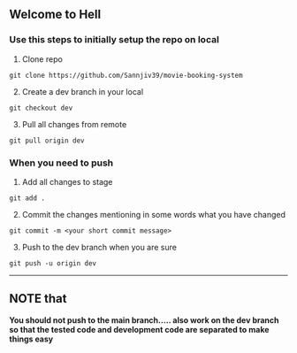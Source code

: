 ## Welcome to Hell

### Use this steps to initially setup the repo on local

1. Clone repo 
```
git clone https://github.com/Sannjiv39/movie-booking-system
```

2. Create a dev branch in your local
```
git checkout dev
```

3. Pull all changes from remote
```
git pull origin dev
```

### When you need to push

1. Add all changes to stage
```
git add .
```

2. Commit the changes mentioning in some words what you have changed
```
git commit -m <your short commit message>
```

3. Push to the dev branch when you are sure
```
git push -u origin dev
```
---

## NOTE that
**You should not push to the main branch..... also work on the dev branch so that the tested code and development code are separated to make things easy**
